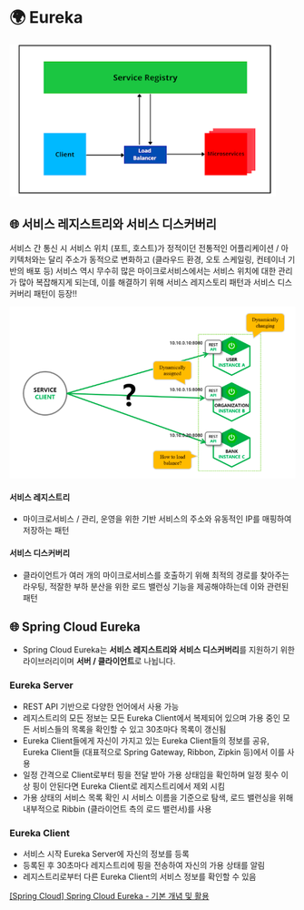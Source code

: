 # 🌍 Eureka

![alt text](image-4.png)

## 🌐 서비스 레지스트리와 서비스 디스커버리
서비스 간 통신 시 서비스 위치 (포트, 호스트)가 정적이던 전통적인 어플리케이션 / 아키텍처와는 달리 주소가 동적으로 변화하고 (클라우드 환경, 오토 스케일링, 컨테이너 기반의 배포 등) 서비스 역시 무수히 많은 마이크로서비스에서는 서비스 위치에 대한 관리가 많아 복잡해지게 되는데, 이를 해결하기 위해 서비스 레지스토리 패턴과 서비스 디스커버리 패턴이 등장!!


![alt text](image-5.png)

#### 서비스 레지스트리
- 마이크로서비스 / 관리, 운영을 위한 기반 서비스의 주소와 유동적인 IP를 매핑하여 저장하는 패턴

#### 서비스 디스커버리
- 클라이언트가 여러 개의 마이크로서비스를 호출하기 위해 최적의 경로를 찾아주는 라우팅, 적잘한 부하 분산을 위한 로드 밸런싱 기능을 제공해야하는데 이와 관련된 패턴

## 🌐 Spring Cloud Eureka
- Spring Cloud Eureka는 **서비스 레지스트리와 서비스 디스커버리**를 지원하기 위한 라이브러리이며 **서버 / 클라이언트**로 나뉩니다.

### Eureka Server
- REST API 기반으로 다양한 언어에서 사용 가능
- 레지스트리의 모든 정보는 모든 Eureka Client에서 복제되어 있으며 가용 중인 모든 서비스들의 목록을 확인할 수 있고 30초마다 목록이 갱신됨
- Eureka Client들에게 자신이 가지고 있는 Eureka Client들의 정보를 공유, Eureka Client들 (대표적으로 Spring Gateway, Ribbon, Zipkin 등)에서 이를 사용
- 일정 간격으로 Client로부터 핑을 전달 받아 가용 상태임을 확인하며 일정 횟수 이상 핑이 안된다면 Eureka Client로 레지스트리에서 제외 시킴
- 가용 상태의 서비스 목록 확인 시 서비스 이름을 기준으로 탐색, 로드 밸런싱을 위해 내부적으로 Ribbin (클라이언트 측의 로드 밸런서)를 사용

### Eureka Client
- 서비스 시작 Eureka Server에 자신의 정보를 등록
- 등록된 후 30초마다 레지스트리에 핑을 전송하여 자신의 가용 상태를 알림
- 레지스트리로부터 다른 Eureka Client의 서비스 정보를 확인할 수 있음


<a href="https://velog.io/@mrcocoball2/Spring-Cloud-Spring-Cloud-Eureka-%EA%B8%B0%EB%B3%B8-%EA%B0%9C%EB%85%90-%EB%B0%8F-%ED%99%9C%EC%9A%A9-74mogeh0">[Spring Cloud] Spring Cloud Eureka - 기본 개념 및 활용</a>


